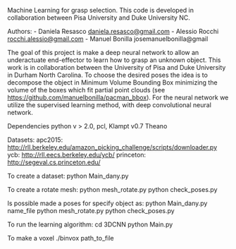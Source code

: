 Machine Learning for grasp selection.
This code is developed in collaboration between Pisa University and Duke University NC.

Authors:
    - Daniela Resasco   daniela.resasco@gmail.com
    - Alessio Rocchi    rocchi.alessio@gmail.com
    - Manuel Bonilla    josemanuelbonilla@gmail

The goal of this project is make a deep neural network to allow an underactuate end-effector to learn how to grasp an unknown object. This work is in collaboration between the University of Pisa and Duke University in Durham North Carolina. To choose the desired poses the idea is to decompose the object in Minimum Volume Bounding Box minimizing the volume of the boxes which fit partial point clouds (see https://github.com/manuelbonilla/pacman_bbox).
For the neural network we utilize the supervised learning method, with deep convolutional neural network.


Dependencies
    python v > 2.0, 
    pcl, 
    Klampt v0.7
    Theano

Datasets:
    apc2015: http://rll.berkeley.edu/amazon_picking_challenge/scripts/downloader.py
    ycb: http://rll.eecs.berkeley.edu/ycb/
    princeton: http://segeval.cs.princeton.edu/



To create a dataset:
    python Main_dany.py

To create a rotate mesh:
    python mesh_rotate.py 
    python check_poses.py 

Is possible made a poses for specify object as: 
    python Main_dany.py name_file
    python mesh_rotate.py
    python check_poses.py

To run the learning algorithm:
    cd 3DCNN 
    python Main.py

To make a voxel
    ./binvox path_to_file

